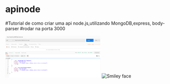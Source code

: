 # apinode
#Tutorial de como criar uma api node.js,utilizando MongoDB,express, body-parser
#rodar na porta 3000


<img src="https://github.com/SabrinaRomao/apinode/blob/master/doc/GET.png" alt="Smiley face" width="300" height="auto">
<!-- <img src="/SabrinaRomao/apinode/blob/master/doc/GET.png?raw=true" alt="GET.png"> -->

<img src="smiley.gif" alt="Smiley face" width="300" height="auto">